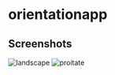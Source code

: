 # orientationapp



## Screenshots

![landscape](https://github.com/musfique113/Flutter_Practice/assets/53111065/57829ccd-f065-4fa5-8b6a-d456bac64165)
![proitate](https://github.com/musfique113/Flutter_Practice/assets/53111065/7b57949d-b6a4-49a2-9f8a-276031d88f5d)
